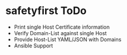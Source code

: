 # safetyfirst ToDo

- Print single Host Certificate information
- Verify Domain-List against single Host
- Provide Host-List YAML/JSON with Domains
- Ansible Support